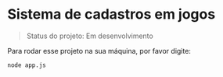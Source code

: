 <h1>Sistema de cadastros em jogos</h1>

> Status do projeto: Em desenvolvimento 

Para rodar esse projeto na sua máquina, por favor digite:

```
node app.js
```

